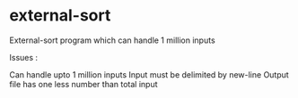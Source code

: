 # external-sort
External-sort program which can handle 1 million inputs

Issues : 

Can handle upto 1 million inputs
Input must be delimited by new-line
Output file has one less number than total input
